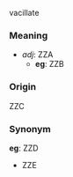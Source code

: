 vacillate
### Meaning
+ _adj_: ZZA
    + __eg__: ZZB

### Origin

ZZC

### Synonym

__eg__: ZZD

+ ZZE


